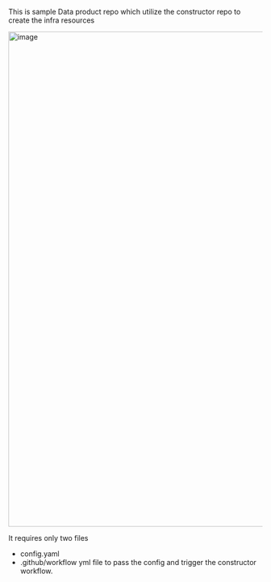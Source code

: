 This is sample Data product repo which utilize the constructor repo to create the infra resources 

<img width="1992" height="980" alt="image" src="https://github.com/user-attachments/assets/bec97179-e7b1-4d1f-8270-5daaefa7354d" />

It requires only two files 
- config.yaml
- .github/workflow yml file to pass the config and trigger the constructor workflow.

